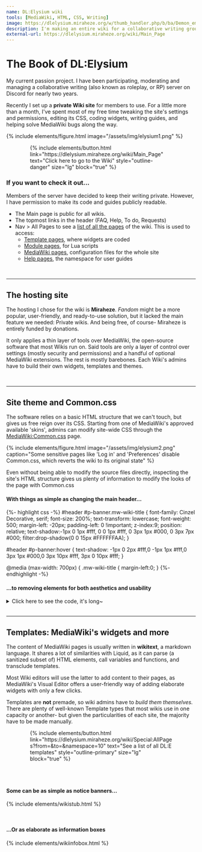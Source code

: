 ```yaml
---
name: DL:Elysium wiki
tools: [MediaWiki, HTML, CSS, Writing]
image: https://dlelysium.miraheze.org/w/thumb_handler.php/b/ba/Demon_emblems.png/300px-Demon_emblems.png
description: I'm making an entire wiki for a collaborative writing group. This includes skin and widget coding, guide and content writing, and user management.
external-url: https://dlelysium.miraheze.org/wiki/Main_Page
---
```


# The Book of DL:Elysium

My current passion project. I have been participating, moderating and managing a collaborative writing (also known as roleplay, or RP) server on Discord for nearly two years.

Recently I set up a **private Wiki site** for members to use. For a little more than a month, I've spent most of my free time tweaking the site's settings and permissions, editing its CSS, coding widgets, writing guides, and helping solve MediaWiki bugs along the way.

{% include elements/figure.html image="/assets/img/elysium1.png" %}
<p style="width:75%;margin-right:auto;margin-left:auto;"> {% include elements/button.html link="https://dlelysium.miraheze.org/wiki/Main_Page" text="Click here to go to the Wiki" style="outline-danger" size="lg" block="true" %} </p>


### If you want to check it out...

Members of the server have decided to keep their writing private. However, I have permission to make its code and guides publicly readable.

* The Main page is public for all wikis.
* The topmost links in the header (FAQ, Help, To do, Requests)
* Nav > All Pages to see a [list of all the pages](https://dlelysium.miraheze.org/wiki/Special:AllPages) of the wiki. This is used to access:
    * [Template pages](https://dlelysium.miraheze.org/wiki/Special:AllPages?from=&to=&namespace=10), where widgets are coded
    * [Module pages](https://dlelysium.miraheze.org/wiki/Special:AllPages?from=&to=&namespace=828), for Lua scripts
    * [MediaWiki pages](https://dlelysium.miraheze.org/wiki/Special:AllPages?from=&to=&namespace=8), configuration files for the whole site
    * [Help pages](https://dlelysium.miraheze.org/wiki/Special:AllPages?from=&to=&namespace=12), the namespace for user guides

<br>

***

## The hosting site

The hosting I chose for the wiki is **Miraheze**. *Fandom* might be a more popular, user-friendly, and ready-to-use solution, but it lacked the main feature we needed: Private wikis. And being free, of course- Miraheze is entirely funded by donations.

It only applies a thin layer of tools over MediaWiki, the open-source software that most Wikis run on. Said tools are only a layer of control over settings (mostly security and permissions) and a handful of optional MediaWiki extensions. The rest is mostly barebones. Each Wiki's admins have to build their own widgets, templates and themes.

<br>

***

## Site theme and Common.css

The software relies on a basic HTML structure that we can't touch, but gives us free reign over its CSS. Starting from one of MediaWiki's approved available 'skins', admins can modify site-wide CSS through the [MediaWiki:Common.css](https://dlelysium.miraheze.org/wiki/MediaWiki:Common.css) page.

{% include elements/figure.html image="/assets/img/elysium2.png" caption="Some sensitive pages like 'Log in' and 'Preferences' disable Common.css, which reverts the wiki to its original state" %}

Even without being able to modify the source files directly, inspecting the site's HTML structure gives us plenty of information to modify the looks of the page with Common.css

#### With things as simple as changing the main header...

{%- highlight css -%}
#header #p-banner.mw-wiki-title {
	font-family: Cinzel Decorative, serif;
	font-size: 200%;
	text-transform: lowercase;
	font-weight: 500;
	margin-left: -20px; 
    padding-left: 0 !important; 
    z-index:9;
    position: relative; 
    text-shadow:-1px 0 1px #fff, 0 0 1px #fff, 0 3px 1px #000, 0 3px 7px #000;
    filter:drop-shadow(0 0 15px #FFFFFFAA);
}

#header #p-banner:hover {
        text-shadow: -1px 0 2px #fff,0 -1px 1px #fff,0 3px 1px #000,0 3px 10px #fff, 3px 0 10px #fff;
    }

@media (max-width: 700px) {
    .mw-wiki-title {
		margin-left:0;
    }
{%- endhighlight -%}

#### ...to removing elements for both aesthetics and usability

<details>
    <summary class="text-monospace">Click here to see the code, it's long~</summary>
 {%- highlight css -%}
/* Hide the namespaces in some titles*/
[class*="page-Category_"] .mw-page-title-namespace,
[class*="page-Category_"] .mw-page-title-separator,
[class*="page-Elysium_"] .mw-page-title-namespace,
[class*="page-Elysium_"] .mw-page-title-separator,
[class*="page-Help_"] .mw-page-title-namespace,
[class*="page-Help_"] .mw-page-title-separator {
	display: none;
}

/* Delete those mysterious <p> under the main title */
#contentSub > p {
	margin:0;
}

/* Apply flexbox layout to the h2 element to let us move the 'Edit source' */
.mw-body-content h1,
.mw-body-content h2,
.mw-body-content h3,
.mw-body-content h4,
.mw-body-content h5,
.mw-body-content h6 {
  display: flex;
  justify-content: space-between;
  align-items: center;
  position: relative; /* Ensure ::after is positioned correctly */
}

/* Use ::after pseudo-element to maintain the background image */
.mw-body-content h1::after, .mw-body-content h2::after {
  content: '';
  background-image: url(/1.41/skins/Splash/resources/images/hr.svg?30829);
  background-repeat: no-repeat;
  background-position: 0 100%;
  position: absolute;
  left: 0;
  bottom: 0;
  width: 100%;
  height: .125em; /* Adjust the height to match the image height */
}

/* Ensure mw-headline takes the remaining space */
.mw-body-content .mw-headline {
    text-align: left;
    flex-grow: 1;
}

/* Move 'Edit source' in article sections to the right */
.mw-body-content .mw-editsection {
  font-size: 12px;
  margin-left: auto;
  margin-right: -1em /* Pushes mw-editsection even more to the right */
}

/* Make the lower levels of headers have normal lowercase */
.mw-body-content h5 .mw-headline,
.mw-body-content h6 .mw-headline {
	font-variant-caps: normal;
}

/* Not letting people edit only tiny sections, because what for? Plus it looks ugly */
.mw-body-content h4 .mw-editsection,
.mw-body-content h5 .mw-editsection,
.mw-body-content h6 .mw-editsection {
	display: none;
}

/* Changing header links from color to underline */
.mw-body-content .mw-headline a {
	color: var(--header-color);
	text-decoration: underline var(--header-color);
}
{%- endhighlight -%}
</details>

<br>

***

## Templates: MediaWiki's widgets and more

The content of MediaWiki pages is usually written in **wikitext**, a markdown language. It shares a lot of similarities with Liquid, as it can parse (a sanitized subset of) HTML elements, call variables and functions, and transclude templates.

Most Wiki editors will use the latter to add content to their pages, as MediaWiki's Visual Editor offers a user-friendly way of adding elaborate widgets with only a few clicks.

Templates are **not** premade, so wiki admins have to *build them themselves.* There are plenty of well-known Template types that most wikis use in one capacity or another- but given the particularities of each site, the majority have to be made manually.

<p style="width:75%;margin-right:auto;margin-left:auto;"> {% include elements/button.html link="https://dlelysium.miraheze.org/wiki/Special:AllPages?from=&to=&namespace=10" text="See a list of all DL:E templates" style="outline-primary" size="lg" block="true" %} </p>

<br><br>

#### Some can be as simple as notice banners...

{% include elements/wikistub.html %}

<br>

#### ...Or as elaborate as information boxes

{% include elements/wikiinfobox.html %}